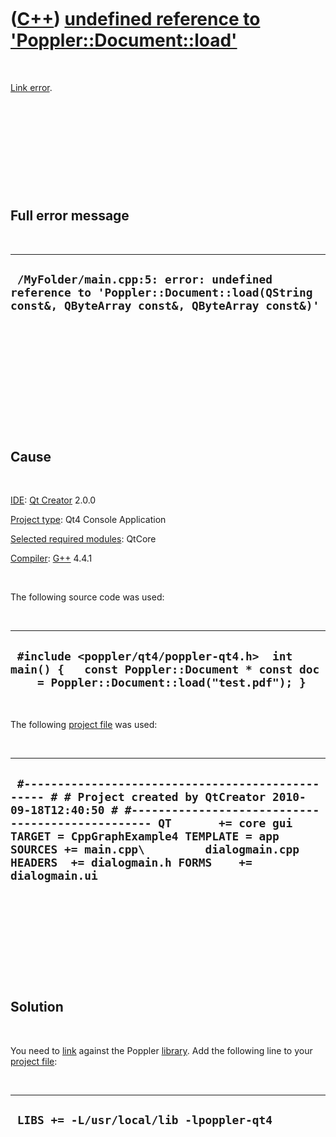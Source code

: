 
 

 

 

 

 

([C++](Cpp.md)) [undefined reference to 'Poppler::Document::load'](CppLinkErrorUndefinedReferenceToPoppler.md)
================================================================================================================

 

[Link error](CppLinkError.md).

 

 

 

 

 

Full error message
------------------

 

  ----------------------------------------------------------------------------------------------------------------------------------------
  ` /MyFolder/main.cpp:5: error: undefined reference to 'Poppler::Document::load(QString const&, QByteArray const&, QByteArray const&)'`
  ----------------------------------------------------------------------------------------------------------------------------------------

 

 

 

 

 

 

Cause
-----

 

[IDE](CppIde.md): [Qt Creator](CppQt.md) 2.0.0

[Project type](CppQtProjectType.md): Qt4 Console Application

[Selected required modules](CppQtCreatorSelectRequiredModules.png):
QtCore

[Compiler](CppCompiler.md): [G++](CppGpp.md) 4.4.1

 

The following source code was used:

 

  -------------------------------------------------------------------------------------------------------------------------------------------
  ` #include <poppler/qt4/poppler-qt4.h>  int main() {   const Poppler::Document * const doc      = Poppler::Document::load("test.pdf"); }`
  -------------------------------------------------------------------------------------------------------------------------------------------

 

The following [project file](CppQtProjectFile.md) was used:

 

  ------------------------------------------------------------------------------------------------------------------------------------------------------------------------------------------------------------------------------------------------------------------------------------------------------------------------------
  ` #------------------------------------------------- # # Project created by QtCreator 2010-09-18T12:40:50 # #------------------------------------------------- QT       += core gui TARGET = CppGraphExample4 TEMPLATE = app SOURCES += main.cpp\         dialogmain.cpp HEADERS  += dialogmain.h FORMS    += dialogmain.ui`
  ------------------------------------------------------------------------------------------------------------------------------------------------------------------------------------------------------------------------------------------------------------------------------------------------------------------------------

 

 

 

 

 

Solution
--------

 

You need to [link](CppLink.md) against the Poppler
[library](CppLibrary.md). Add the following line to your [project
file](CppQtProjectFile.md):

 

  -------------------------------------------
  ` LIBS += -L/usr/local/lib -lpoppler-qt4`
  -------------------------------------------

 

 

 

 

 

 

